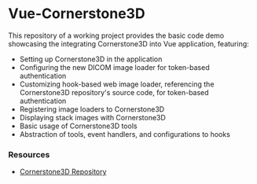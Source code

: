# Vue-Cornerstone3D

This repository of a working project provides the basic code demo showcasing the integrating Cornerstone3D into Vue application, featuring:

- Setting up Cornerstone3D in the application
- Configuring the new DICOM image loader for token-based authentication
- Customizing hook-based web image loader, referencing the Cornerstone3D repository's source code, for token-based authentication
- Registering image loaders to Cornerstone3D
- Displaying stack images with Cornerstone3D
- Basic usage of Cornerstone3D tools
- Abstraction of tools, event handlers, and configurations to hooks

### Resources

- [Cornerstone3D Repository](https://github.com/cornerstonejs/cornerstone3D)
